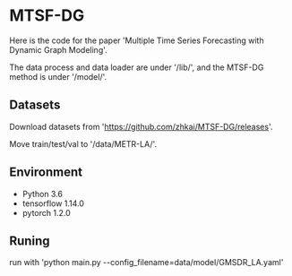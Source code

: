 # MTSF-DG
Here is the code for the paper 'Multiple Time Series Forecasting with Dynamic Graph Modeling'.

The data process and data loader are under '/lib/', and the MTSF-DG method is under '/model/'.

## Datasets
Download datasets from 'https://github.com/zhkai/MTSF-DG/releases'.

Move train/test/val to '/data/METR-LA/'.

## Environment 
-  Python                    3.6
-  tensorflow                1.14.0
-  pytorch                   1.2.0

## Runing
run with 'python main.py --config_filename=data/model/GMSDR_LA.yaml'



